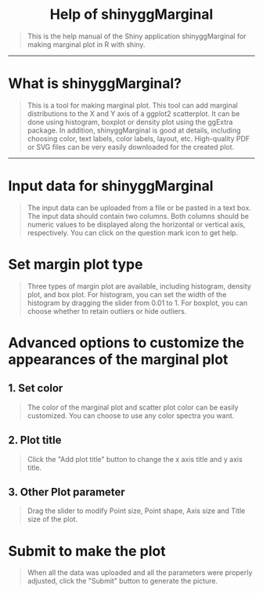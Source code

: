  <h1><center> Help of shinyggMarginal</center></h1>

>This is the help manual of the Shiny application shinyggMarginal for making marginal plot in R with shiny. 

*****

# What is  shinyggMarginal?

>This is a tool for making  marginal plot. This tool can add marginal distributions to the X and Y axis of a ggplot2 scatterplot. It can be done using histogram, boxplot or density plot using the ggExtra package.  In addition, shinyggMarginal is good at details, including choosing color, text labels, color labels, layout, etc. High-quality PDF or SVG files can be very easily downloaded for the created plot.

*****

# Input data for shinyggMarginal

>The input data can be uploaded from a file or be pasted in a text box.
>The input data should contain two columns. Both columns should be numeric values to be displayed along the horizontal or vertical axis, respectively.  You can click on the question mark icon to get help.

# Set margin plot type

>Three types of margin plot are available, including histogram, density plot, and box plot. For histogram, you can set the width of the histogram by dragging the slider from 0.01 to 1. For boxplot, you can choose whether to retain outliers or hide outliers.

# Advanced options to customize the appearances of the marginal plot

## **1. Set color**

>The color of the marginal plot and scatter plot color can be easily customized. You can choose to use any color spectra you want.

## **2. Plot title**

>Click the "Add plot title" button to change the x axis title and y axis title.

## **3. Other Plot parameter**

>Drag the slider to modify Point size, Point shape, Axis size and Title size of the plot.

# Submit to make the plot
>When all the data was uploaded and all the parameters were properly adjusted, click the "Submit" button to generate the picture.


